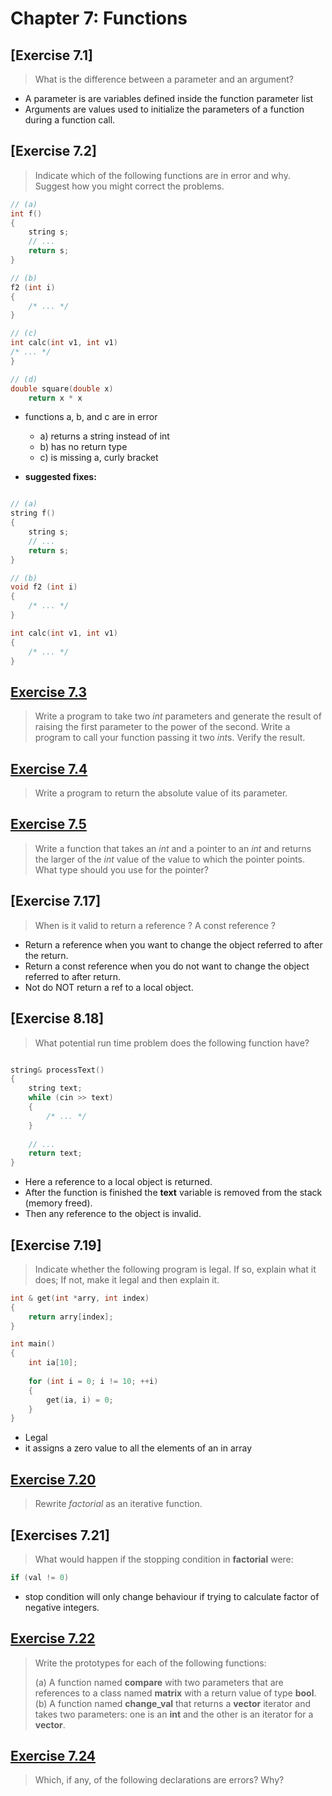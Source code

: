 # Chapter 7: Functions


## [Exercise 7.1]

> What is the difference between a parameter and an argument?

- A parameter is are variables defined inside the function parameter list
- Arguments are values used to initialize the parameters of a function during a function call.


## [Exercise 7.2]

> Indicate which of the following functions are in error and why.
> Suggest how you might correct the problems.


```cpp
// (a)
int f()
{
	string s;
	// ...
	return s;
}

// (b)
f2 (int i)
{
	/* ... */
}

// (c)
int calc(int v1, int v1)
/* ... */
}

// (d)
double square(double x)
	return x * x

```

- functions a, b, and c are in error
	- a) returns a string instead of int
	- b) has no return type
	- c) is missing a, curly bracket


- **suggested fixes:**

```cpp

// (a)
string f()
{
	string s;
	// ...
	return s;
}

// (b)
void f2 (int i)
{
	/* ... */
}

int calc(int v1, int v1)
{
	/* ... */
}
```


## [Exercise 7.3](ex7_3/ex7_3/main.cpp)

> Write a program to take two *int* parameters and generate
> the result of raising the first parameter to the power of
> the second.
> Write a program to call your function passing it two *int*s.
> Verify the result.


## [Exercise 7.4](ex7_4/ex7_4/main.cpp)

> Write a program to return the absolute value of its parameter.



## [Exercise 7.5](ex7_5/ex7_5/main.cpp)

> Write a function that takes an *int* and a pointer to an *int*
> and returns the larger of the *int* value of the value to
> which the pointer points.
> What type should you use for the pointer?
> 


## [Exercise 7.17]

> When is it valid to return a reference ?
> A const reference ?

- Return a reference when you want to change the object referred to after the return.
- Return a const reference when you do not want to change the object referred to after return.
- Not do NOT return a ref to a local object.


## [Exercise 8.18]

> What potential run time problem does the following function have?

```cpp

string& processText()
{
	string text;
	while (cin >> text)
	{
		/* ... */
	}
	
	// ...
	return text;
}

```

- Here a reference to a local object is returned.
- After the function is finished the **text** variable is removed from the stack (memory freed).
- Then any reference to the object is invalid.


## [Exercise 7.19]

> Indicate whether the following program is legal.
> If so, explain what it does; If not,
> make it legal and then explain it.


```cpp
int & get(int *arry, int index)
{ 
	return arry[index];
}

int main()
{
	int ia[10];
	
	for (int i = 0; i != 10; ++i)
	{
		get(ia, i) = 0;
	}
}

```

- Legal
-  it assigns a zero value to all the elements of an in array

## [Exercise 7.20](exercises_chap7/exercises_chap7/ex_sec7_3_3.h)

> Rewrite *factorial* as an iterative function.


## [Exercises 7.21]
> What would happen if the stopping condition in **factorial** were:

```cpp
if (val != 0)
```

- stop condition will only change behaviour if trying to calculate factor of negative integers.

## [Exercise 7.22](chap7/exercises_chap7/exercises_chap7/ex_sec7_3)

> Write the prototypes for each of the following functions:
> 
> (a) A function named **compare** with two parameters that are references to a class named **matrix** with a return value of type **bool**.
> (b) A function named **change_val** that returns a **vector<int>** iterator and takes two parameters: one is an **int** and the other is an iterator for a **vector<int>**.




## [Exercise 7.24](chap7/exercises_chap7/exercises_chap7/ex_sec7_4_1)

> Which, if any, of the following declarations are errors?
> Why?



































